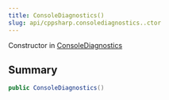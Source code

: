```yaml
---
title: ConsoleDiagnostics()
slug: api/cppsharp.consolediagnostics..ctor
---
```

Constructor in [ConsoleDiagnostics](/api/cppsharp/consolediagnostics)

## Summary



```csharp
public ConsoleDiagnostics()
```

